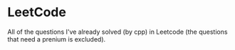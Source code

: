 # LeetCode

All of the questions I've already solved (by cpp) in Leetcode (the questions that need a prenium is excluded).
